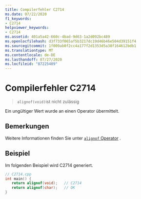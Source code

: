 ```yaml
---
title: Compilerfehler C2714
ms.date: 07/22/2020
f1_keywords:
- C2714
helpviewer_keywords:
- C2714
ms.assetid: 401a5a42-660c-4bad-9d63-1a2d092bc489
ms.openlocfilehash: d3f733f065af5b3217dc19d46b46e504d39151f4
ms.sourcegitcommit: 1f009ab0f2cc4a177f2d1353d5a38f164612bdb1
ms.translationtype: MT
ms.contentlocale: de-DE
ms.lasthandoff: 07/27/2020
ms.locfileid: "87225409"
---
```

# <a name="compiler-error-c2714"></a>Compilerfehler C2714

> `alignof(void)`ist nicht zulässig

Ein ungültiger Wert wurde an einen Operator übermittelt.

## <a name="remarks"></a>Bemerkungen

Weitere Informationen finden Sie unter [ `alignof` Operator](../../cpp/alignof-operator.md) .

## <a name="example"></a>Beispiel

Im folgenden Beispiel wird C2714 generiert.

```cpp
// C2714.cpp
int main() {
   return alignof(void);   // C2714
   return alignof(char);   // OK
}
```
